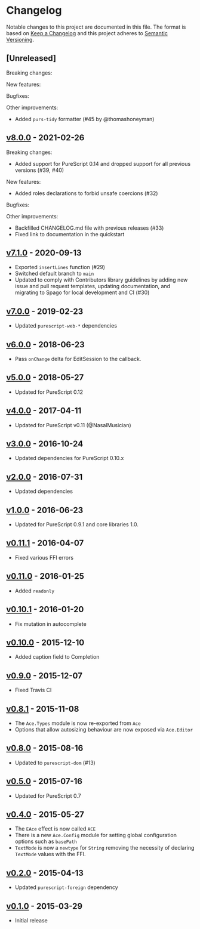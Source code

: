 # Changelog

Notable changes to this project are documented in this file. The format is based on [Keep a Changelog](https://keepachangelog.com/en/1.0.0/) and this project adheres to [Semantic Versioning](https://semver.org/spec/v2.0.0.html).

## [Unreleased]

Breaking changes:

New features:

Bugfixes:

Other improvements:
- Added `purs-tidy` formatter (#45 by @thomashoneyman)

## [v8.0.0](https://github.com/purescript-contrib/purescript-ace/releases/tag/v8.0.0) - 2021-02-26

Breaking changes:
- Added support for PureScript 0.14 and dropped support for all previous versions (#39, #40)

New features:
- Added roles declarations to forbid unsafe coercions (#32) 

Bugfixes:

Other improvements:
- Backfilled CHANGELOG.md file with previous releases (#33)
- Fixed link to documentation in the quickstart

## [v7.1.0](https://github.com/purescript-contrib/purescript-ace/releases/tag/v7.1.0) - 2020-09-13

- Exported `insertLines` function (#29)
- Switched default branch to `main`
- Updated to comply with Contributors library guidelines by adding new issue and pull request templates, updating documentation, and migrating to Spago for local development and CI (#30)

## [v7.0.0](https://github.com/purescript-contrib/purescript-ace/releases/tag/v7.0.0) - 2019-02-23

- Updated `purescript-web-*` dependencies

## [v6.0.0](https://github.com/purescript-contrib/purescript-ace/releases/tag/v6.0.0) - 2018-06-23

- Pass `onChange` delta for EditSession to the callback.

## [v5.0.0](https://github.com/purescript-contrib/purescript-ace/releases/tag/v5.0.0) - 2018-05-27

- Updated for PureScript 0.12

## [v4.0.0](https://github.com/purescript-contrib/purescript-ace/releases/tag/v4.0.0) - 2017-04-11

- Updated for PureScript v0.11 (@NasalMusician)

## [v3.0.0](https://github.com/purescript-contrib/purescript-ace/releases/tag/v3.0.0) - 2016-10-24

- Updated dependencies for PureScript 0.10.x

## [v2.0.0](https://github.com/purescript-contrib/purescript-ace/releases/tag/v2.0.0) - 2016-07-31

- Updated dependencies

## [v1.0.0](https://github.com/purescript-contrib/purescript-ace/releases/tag/v1.0.0) - 2016-06-23

- Updated for PureScript 0.9.1 and core libraries 1.0.

## [v0.11.1](https://github.com/purescript-contrib/purescript-ace/releases/tag/v0.11.1) - 2016-04-07

- Fixed various FFI errors

## [v0.11.0](https://github.com/purescript-contrib/purescript-ace/releases/tag/v0.11.0) - 2016-01-25

- Added `readonly`

## [v0.10.1](https://github.com/purescript-contrib/purescript-ace/releases/tag/v0.10.1) - 2016-01-20

- Fix mutation in autocomplete

## [v0.10.0](https://github.com/purescript-contrib/purescript-ace/releases/tag/v0.10.0) - 2015-12-10

- Added caption field to Completion

## [v0.9.0](https://github.com/purescript-contrib/purescript-ace/releases/tag/v0.9.0) - 2015-12-07

- Fixed Travis CI

## [v0.8.1](https://github.com/purescript-contrib/purescript-ace/releases/tag/v0.8.1) - 2015-11-08

- The `Ace.Types` module is now re-exported from `Ace`
- Options that allow autosizing behaviour are now exposed via `Ace.Editor`

## [v0.8.0](https://github.com/purescript-contrib/purescript-ace/releases/tag/v0.8.0) - 2015-08-16

- Updated to `purescript-dom` (#13)

## [v0.5.0](https://github.com/purescript-contrib/purescript-ace/releases/tag/v0.5.0) - 2015-07-16

- Updated for PureScript 0.7

## [v0.4.0](https://github.com/purescript-contrib/purescript-ace/releases/tag/v0.4.0) - 2015-05-27

- The `EAce` effect is now called `ACE`
- There is a new `Ace.Config` module for setting global configuration options such as `basePath`
- `TextMode` is now a `newtype` for `String` removing the necessity of declaring `TextMode` values with the FFI.

## [v0.2.0](https://github.com/purescript-contrib/purescript-ace/releases/tag/v0.2.0) - 2015-04-13

- Updated `purescript-foreign` dependency

## [v0.1.0](https://github.com/purescript-contrib/purescript-ace/releases/tag/v0.1.0) - 2015-03-29

- Initial release
